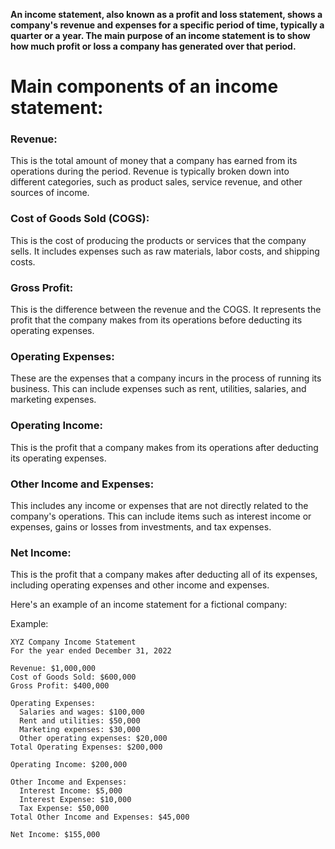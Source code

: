 **An income statement, also known as a profit and loss statement, shows a company's revenue and expenses for a specific period of time, typically a quarter or a year. The main purpose of an income statement is to show how much profit or loss a company has generated over that period.**

# Main components of an income statement:

### Revenue: 
This is the total amount of money that a company has earned from its operations during the period. Revenue is typically broken down into different categories, such as product sales, service revenue, and other sources of income.

### Cost of Goods Sold (COGS): 
This is the cost of producing the products or services that the company sells. It includes expenses such as raw materials, labor costs, and shipping costs.

### Gross Profit: 
This is the difference between the revenue and the COGS. It represents the profit that the company makes from its operations before deducting its operating expenses.

### Operating Expenses: 
These are the expenses that a company incurs in the process of running its business. This can include expenses such as rent, utilities, salaries, and marketing expenses.

### Operating Income: 
This is the profit that a company makes from its operations after deducting its operating expenses.

### Other Income and Expenses: 
This includes any income or expenses that are not directly related to the company's operations. This can include items such as interest income or expenses, gains or losses from investments, and tax expenses.

### Net Income: 
This is the profit that a company makes after deducting all of its expenses, including operating expenses and other income and expenses.

Here's an example of an income statement for a fictional company:

Example:

```
XYZ Company Income Statement
For the year ended December 31, 2022

Revenue: $1,000,000
Cost of Goods Sold: $600,000
Gross Profit: $400,000

Operating Expenses:
  Salaries and wages: $100,000
  Rent and utilities: $50,000
  Marketing expenses: $30,000
  Other operating expenses: $20,000
Total Operating Expenses: $200,000

Operating Income: $200,000

Other Income and Expenses:
  Interest Income: $5,000
  Interest Expense: $10,000
  Tax Expense: $50,000
Total Other Income and Expenses: $45,000

Net Income: $155,000

```